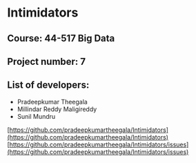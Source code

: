 # Intimidators
## Course: 44-517 Big Data
## Project number: 7
## List of developers:
- Pradeepkumar Theegala
- Millindar Reddy Maligireddy
- Sunil Mundru

[https://github.com/pradeepkumartheegala/Intimidators](https://github.com/pradeepkumartheegala/Intimidators)
[https://github.com/pradeepkumartheegala/Intimidators/issues](https://github.com/pradeepkumartheegala/Intimidators/issues)